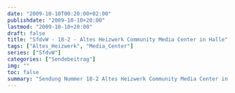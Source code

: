 ```yaml
---
date: "2009-10-10T00:20:00+02:00"
publishdate: "2009-10-10+20:00"
lastmod: "2009-10-10+20:00"
draft: false
title: "SfdvW - 18-2 - Altes Heizwerk Community Media Center in Halle"
tags: ["Altes_Heizwerk", "Media_Center"]
series: ["SfdvW"]
categories: ["Sendebeitrag"]
img: ""
toc: false
summary: "Sendung Nummer 18-2 Altes Heizwerk Community Media Center in Halle"
---
```


<div id="example"></div>
<script src="https://cdn.podlove.org/web-player/embed.js"></script>

<script>
  podlovePlayer('#example', '/blog/sfdvw18-2.json');
</script>
